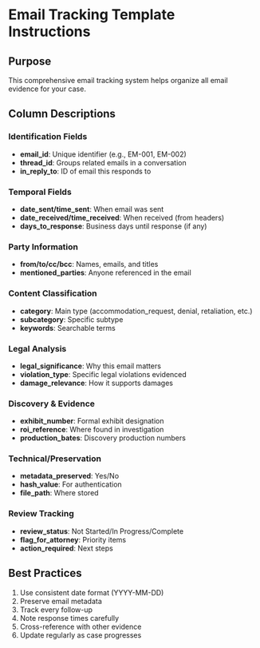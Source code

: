 # Email Tracking Template Instructions

## Purpose
This comprehensive email tracking system helps organize all email evidence for your case.

## Column Descriptions

### Identification Fields
- **email_id**: Unique identifier (e.g., EM-001, EM-002)
- **thread_id**: Groups related emails in a conversation
- **in_reply_to**: ID of email this responds to

### Temporal Fields
- **date_sent/time_sent**: When email was sent
- **date_received/time_received**: When received (from headers)
- **days_to_response**: Business days until response (if any)

### Party Information
- **from/to/cc/bcc**: Names, emails, and titles
- **mentioned_parties**: Anyone referenced in the email

### Content Classification
- **category**: Main type (accommodation_request, denial, retaliation, etc.)
- **subcategory**: Specific subtype
- **keywords**: Searchable terms

### Legal Analysis
- **legal_significance**: Why this email matters
- **violation_type**: Specific legal violations evidenced
- **damage_relevance**: How it supports damages

### Discovery & Evidence
- **exhibit_number**: Formal exhibit designation
- **roi_reference**: Where found in investigation
- **production_bates**: Discovery production numbers

### Technical/Preservation
- **metadata_preserved**: Yes/No
- **hash_value**: For authentication
- **file_path**: Where stored

### Review Tracking
- **review_status**: Not Started/In Progress/Complete
- **flag_for_attorney**: Priority items
- **action_required**: Next steps

## Best Practices
1. Use consistent date format (YYYY-MM-DD)
2. Preserve email metadata
3. Track every follow-up
4. Note response times carefully
5. Cross-reference with other evidence
6. Update regularly as case progresses
